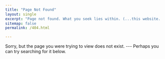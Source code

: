 ```yaml
---
title: "Page Not Found"
layout: single
excerpt: "Page not found. What you seek lies within. (...this website. If needs to exist. Just hit the home page mah dude...)"
sitemap: false
permalink: /404.html

---
```


Sorry, but the page you were trying to view does not exist. --- Perhaps you can try searching for it below.

<script type="text/javascript">
	var GOOG_FIXURL_LANG = 'en'
	var GOOG_FIXURL_SITE = '{{ site.url }}'
</script>

<script type="text/javascript"
	src="//linkhelp.clients.google.com/tbproxy/lh/wm/fixurl.js">
</script>